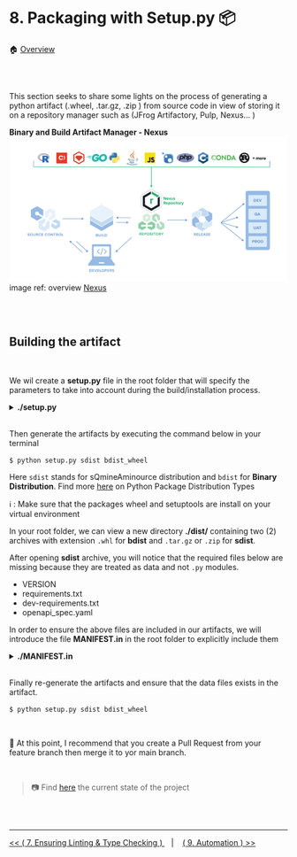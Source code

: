 # 8. Packaging with Setup.py  :package:

:house: [Overview](../../README.md)

<br>
<br>

This section seeks to share some lights on the process of generating a python artifact (.wheel, .tar.gz, .zip ) from  source code in view of storing it on a  repository manager such as (JFrog Artifactory, Pulp, Nexus... ) 


**Binary and Build Artifact Manager - Nexus**
<img style="float: center" src="../images/sonar-overview.png">
image ref: overview  [Nexus](https://www.sonatype.com/products/nexus-repository)

<br>
<br>

## Building the artifact 


<br>


We wil create a  **setup.py** file in the root folder that will specify the parameters to take into account during the build/installation process. 


<details>
    <summary>  <b> ./setup.py</b></summary>

```python 
import os
from setuptools import setup, find_packages


def read_file(fname: str) -> str:
    with open(os.path.join(os.path.dirname(__file__), fname), "r") as f:
        return f.read()


setup(
    name='wine_predictor_api',
    packages=find_packages(where='src', exclude=['tests']),
    package_dir={'': 'src'},
    url='https://github.com/<my-git-account>/wine-predictor-api',
    version=read_file("VERSION"),
    description='My Wine Predictor API Server ',
    long_description=read_file("README.md"),
    author='Beteko',
    keywords=['openapi', 'api', 'swagger'],
    python_requires=">=3.6",
    setup_requires=['wheel'],
    install_requires=read_file("requirements.txt").split("\n"),
    classifiers=[
        'Programming Language :: Python',
        'Programming Language :: Python :: 3.7',
        'Programming Language :: Python :: 3.8',
        'Programming Language :: Python :: 3.9',
        'Programming Language :: Python :: 3.10',
        'Development Status :: 5 - Production/Stable',
        'Intended Audience :: Developers',
        'Topic :: Software Development  :: Application Programming Interface'
    ],
    include_package_data=True

```

</details>

<br>

Then generate the artifacts by executing the command below in your terminal

```shell
$ python setup.py sdist bdist_wheel
```
Here `sdist` stands for sQmineAminource distribution and `bdist` for **Binary Distribution**. Find more [here](https://medium.com/ochrona/understanding-python-package-distribution-types-25d53308a9a)  on Python Package Distribution Types

:information_source: : Make sure that the packages wheel and setuptools are install on your virtual environment

In your root folder, we can view a  new directory **./dist/**  containing two (2) archives with extension `.whl` for **bdist** and `.tar.gz` or `.zip` for **sdist**. 

After opening **sdist** archive, you will notice that the required files below are missing because they are treated as data and not `.py` modules.

- VERSION
- requirements.txt
- dev-requirements.txt
- openapi_spec.yaml

In order to ensure the above files are included in our artifacts, we will introduce the file **MANIFEST.in** in the root folder to explicitly include them 



<details>
    <summary>  <b> ./MANIFEST.in</b></summary>

```txt 
include VERSION
include requirements.txt
include dev-requirements.txt
include src/wine_predictor_api/specs/*.yaml

```
</details>
<br>

Finally re-generate the artifacts and ensure that the data files exists in the artifact.

```shell
$ python setup.py sdist bdist_wheel
```

<br>

:thought_balloon: At this point, I  recommend that you create a Pull Request from your feature branch then merge it to yor main branch.  

<br>

> :camera: Find [here](https://github.com/beteko/wine-predictor-snapshots) the current state of the project 


<br>
<br>

---


[ << ( 7. Ensuring Linting & Type Checking ) ](../chapters/chapter_7.md#linting-with-flake8) &nbsp;&nbsp; |  &nbsp;&nbsp;  [ ( 9. Automation ) >>](../chapters/chapter_9.md) 